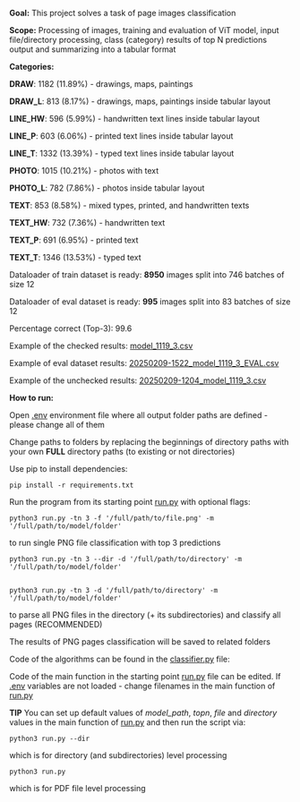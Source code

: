 **Goal:** This project solves a task of page images classification

**Scope:** Processing of images, training and evaluation of ViT model,
input file/directory processing, class (category) results of top N predictions output 
and summarizing into a tabular format 

**Categories:**

**DRAW**:	1182	(11.89%)  - drawings, maps, paintings 

**DRAW_L**:	813	(8.17%)   - drawings, maps, paintings inside tabular layout

**LINE_HW**:	596	(5.99%)   - handwritten text lines inside tabular layout

**LINE_P**:	603	(6.06%)   - printed text lines inside tabular layout

**LINE_T**:	1332	(13.39%)  - typed text lines inside tabular layout

**PHOTO**:	1015	(10.21%)  - photos with text

**PHOTO_L**:	782	(7.86%)   - photos inside tabular layout

**TEXT**:	853	(8.58%)   - mixed types, printed, and handwritten texts

**TEXT_HW**:	732	(7.36%)   - handwritten text

**TEXT_P**:	691	(6.95%)   - printed text

**TEXT_T**:	1346	(13.53%)  - typed text

Dataloader of train dataset is ready:	**8950** images split into 746 batches of size 12

Dataloader of eval dataset is ready:	**995** images split into 83 batches of size 12

Percentage correct (Top-3):  99.6

Example of the checked results: [model_1119_3.csv](result%2Ftables%2Fmodel_1119_3.csv)

Example of eval dataset results: [20250209-1522_model_1119_3_EVAL.csv](result%2Ftables%2F20250209-1522_model_1119_3_EVAL.csv)

Example of the unchecked results: [20250209-1204_model_1119_3.csv](result%2Ftables%2F20250209-1204_model_1119_3.csv)

**How to run:**

Open [.env](.env) environment file where all output folder paths are defined - please change all of them

Change paths to folders by replacing the beginnings of directory paths with your own **FULL** directory paths (to 
existing or not directories)

Use pip to install dependencies:

    pip install -r requirements.txt

Run the program from its starting point [run.py](run.py) with optional flags:

    python3 run.py -tn 3 -f '/full/path/to/file.png' -m '/full/path/to/model/folder'

to run single PNG file classification with top 3 predictions

    python3 run.py -tn 3 --dir -d '/full/path/to/directory' -m '/full/path/to/model/folder'


    python3 run.py -tn 3 -d '/full/path/to/directory' -m '/full/path/to/model/folder'

to parse all PNG files in the directory (+ its subdirectories) and classify all pages (RECOMMENDED)

The results of PNG pages classification will be saved to related folders 

Code of the algorithms can be found in the [classifier.py](classifier.py) file:

Code of the main function in the starting point [run.py](run.py) file can be edited. 
If [.env](.env) variables are not loaded - change filenames in the main function of [run.py](run.py)


**TIP**     You can set up default values of _model_path_, _topn_, _file_ and _directory_ values in the main function of
[run.py](run.py) and then run the script via:

    python3 run.py --dir 

which is for directory (and subdirectories) level processing

    python3 run.py 

which is for PDF file level processing

